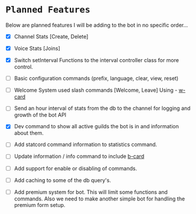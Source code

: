 # `Planned Features`

Below are planned features I will be adding to the bot in no specific order...

- [x] Channel Stats \[Create, Delete]

- [x] Voice Stats \[Joins]

- [x] Switch setInterval Functions to the interval controller class for more control.

- [ ] Basic configuration commands (prefix, language, clear, view, reset)

- [ ] Welcome System used slash commands \[Welcome, Leave] Using - [w-card](https://github.com/AKORA-Studios/DiscordWelcomeCard)

- [ ] Send an hour interval of stats from the db to the channel for logging and growth of the bot API

- [x] Dev command to show all active guilds the bot is in and information about them.

- [ ] Add statcord command information to statistics command.

- [ ] Update information / info command to include [b-card](https://github.com/discord-card/bot)

- [ ] Add support for enable or disabling of commands.

- [ ] Add caching to some of the db query's.

- [ ] Add premium system for bot. This will limit some functions and commands. Also we need to make another simple bot for handling the premium form setup.